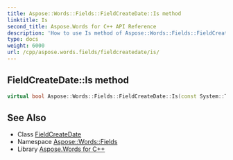 ```yaml
---
title: Aspose::Words::Fields::FieldCreateDate::Is method
linktitle: Is
second_title: Aspose.Words for C++ API Reference
description: 'How to use Is method of Aspose::Words::Fields::FieldCreateDate class in C++.'
type: docs
weight: 6000
url: /cpp/aspose.words.fields/fieldcreatedate/is/
---
```

## FieldCreateDate::Is method




```cpp
virtual bool Aspose::Words::Fields::FieldCreateDate::Is(const System::TypeInfo &target) const override
```

## See Also

* Class [FieldCreateDate](../)
* Namespace [Aspose::Words::Fields](../../)
* Library [Aspose.Words for C++](../../../)
